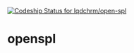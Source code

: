 [ ![Codeship Status for lqdchrm/open-spl](https://codeship.com/projects/9af4f6b0-d936-0132-c75a-7a3e7f4e6a2c/status?branch=master)](https://codeship.com/projects/78980)

# openspl
